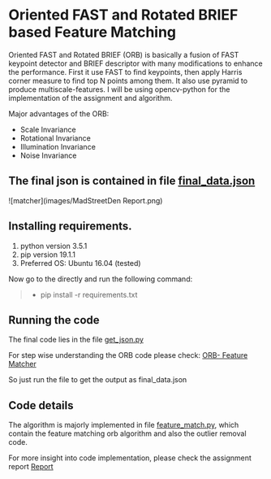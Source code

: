 # Oriented FAST and Rotated BRIEF based Feature Matching

Oriented FAST and Rotated BRIEF (ORB) is basically a fusion of FAST keypoint detector and BRIEF descriptor with many modifications to enhance the performance. First it use FAST to find keypoints, then apply Harris corner measure to find top N points among them. It also use pyramid to produce multiscale-features. I will be using opencv-python for the implementation of the assignment and algorithm.

Major advantages of the ORB:
* Scale Invariance
* Rotational Invariance
* Illumination Invariance
* Noise Invariance

## The final json is contained in file <a href="https://github.com/vishnoitanuj/CV-Feature-Extraction/blob/master/final_data.json">final_data.json</a>

![matcher](images/MadStreetDen Report.png)

## Installing requirements.
 1) python version 3.5.1
 2) pip version 19.1.1
 3) Preferred OS: Ubuntu 16.04 (tested)

 Now go to the directly and run the following command:
  
  >* pip install -r requirements.txt

## Running the code
 The final code lies in the file <a href="https://github.com/vishnoitanuj/CV-Feature-Extraction/blob/master/get_json.py">get_json.py</a>

 For step wise understanding the ORB code please check: <a href="https://github.com/vishnoitanuj/CV-Feature-Extraction/blob/master/ORB-%20Feature%20Matcher.ipynb">ORB- Feature Matcher</a>

 So just run the file to get the output as final_data.json

## Code details
 The algorithm is majorly implemented in file <a href="https://github.com/vishnoitanuj/CV-Feature-Extraction/blob/master/feature_match.py">feature_match.py</a>, which contain the feature matching orb algorithm and also the outlier removal code.

For more insight into code implementation, please check the assignment report <a href="https://github.com/vishnoitanuj/CV-Feature-Extraction/blob/master/Report.pdf" target=__blank>Report</a>